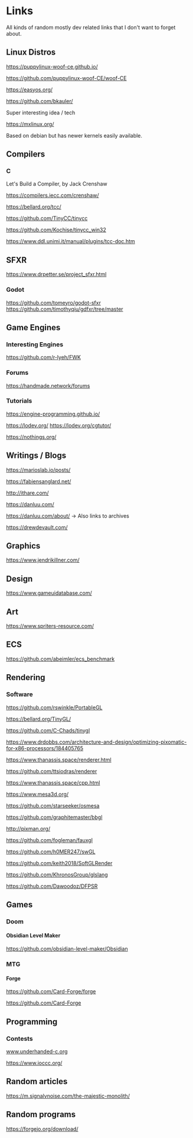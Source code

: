 # Links

All kinds of random mostly dev related links that I don't want to forget about.



## Linux Distros

https://puppylinux-woof-ce.github.io/

https://github.com/puppylinux-woof-CE/woof-CE

https://easyos.org/

https://github.com/bkauler/

Super interesting idea / tech

https://mxlinux.org/

Based on debian but has newer kernels easily available.




## Compilers

### C

Let's Build a Compiler, by Jack Crenshaw 

https://compilers.iecc.com/crenshaw/


https://bellard.org/tcc/

https://github.com/TinyCC/tinycc

https://github.com/Kochise/tinycc_win32


https://www.ddl.unimi.it/manual/plugins/tcc-doc.htm



## SFXR

https://www.drpetter.se/project_sfxr.html

### Godot

https://github.com/tomeyro/godot-sfxr
https://github.com/timothyqiu/gdfxr/tree/master

## Game Engines

### Interesting Engines

https://github.com/r-lyeh/FWK


### Forums

https://handmade.network/forums


### Tutorials

https://engine-programming.github.io/


https://lodev.org/
https://lodev.org/cgtutor/


https://nothings.org/

## Writings / Blogs

https://marioslab.io/posts/

https://fabiensanglard.net/

http://ithare.com/


https://danluu.com/

https://danluu.com/about/ -> Also links to archives

https://drewdevault.com/

## Graphics 


https://www.jendrikillner.com/


## Design

https://www.gameuidatabase.com/

## Art 

https://www.spriters-resource.com/

## ECS

https://github.com/abeimler/ecs_benchmark


## Rendering

### Software

https://github.com/rswinkle/PortableGL

https://bellard.org/TinyGL/

https://github.com/C-Chads/tinygl

https://www.drdobbs.com/architecture-and-design/optimizing-pixomatic-for-x86-processors/184405765

https://www.thanassis.space/renderer.html

https://github.com/ttsiodras/renderer

https://www.thanassis.space/cpp.html


https://www.mesa3d.org/

https://github.com/starseeker/osmesa

https://github.com/graphitemaster/bbgl

http://pixman.org/

https://github.com/fogleman/fauxgl

https://github.com/h0MER247/swGL

https://github.com/keith2018/SoftGLRender

https://github.com/KhronosGroup/glslang

https://github.com/Dawoodoz/DFPSR

## Games

### Doom

#### Obsidian Level Maker

https://github.com/obsidian-level-maker/Obsidian


### MTG

#### Forge

https://github.com/Card-Forge/forge

https://github.com/Card-Forge

## Programming

### Contests

www.underhanded-c.org

https://www.ioccc.org/

## Random articles

https://m.signalvnoise.com/the-majestic-monolith/


## Random programs

https://forgejo.org/download/

